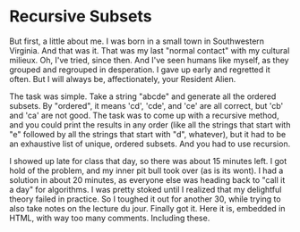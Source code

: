 # Recursive Subsets

But first, a little about me.  I was born in a small town in Southwestern Virginia.  And that was it.  That was my last "normal contact" with my cultural milieux.  Oh, I've tried, since then.  And I've seen humans like myself, as they grouped and regrouped in desperation.  I gave up early and regretted it often.  But I will always be, affectionately, your Resident Alien.

The task was simple.  Take a string "abcde" and generate all the ordered subsets.  By "ordered", it means 'cd', 'cde', and 'ce' are all correct, but 'cb' and 'ca' are not good.  The task was to come up with a recursive method, and you could print the results in any order (like all the strings that start with "e" followed by all the strings that start with "d", whatever), but it had to be an exhaustive list of unique, ordered subsets.  And you had to use recursion.

I showed up late for class that day, so there was about 15 minutes left.  I got hold of the problem, and my inner pit bull took over (as is its wont).  I had a solution in about 20 minutes, as everyone else was heading back to "call it a day" for algorithms.  I was pretty stoked until I realized that my delightful theory failed in practice.  So I toughed it out for another 30, while trying to also take notes on the lecture du jour.  Finally got it.  Here it is, embedded in HTML, with way too many comments.  Including these.
